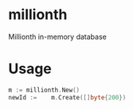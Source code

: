 # millionth
Millionth in-memory database
# Usage
```Go
m := millionth.New()
newId :=	m.Create([]byte{200})
```
